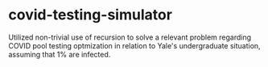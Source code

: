 ﻿# covid-testing-simulator

Utilized non-trivial use of recursion to solve a relevant problem regarding COVID pool testing optmization in relation to Yale's undergraduate situation, assuming that 1% are infected.

